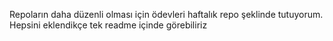 Repoların daha düzenli olması için ödevleri haftalık repo şeklinde tutuyorum. Hepsini eklendikçe tek readme içinde görebiliriz
